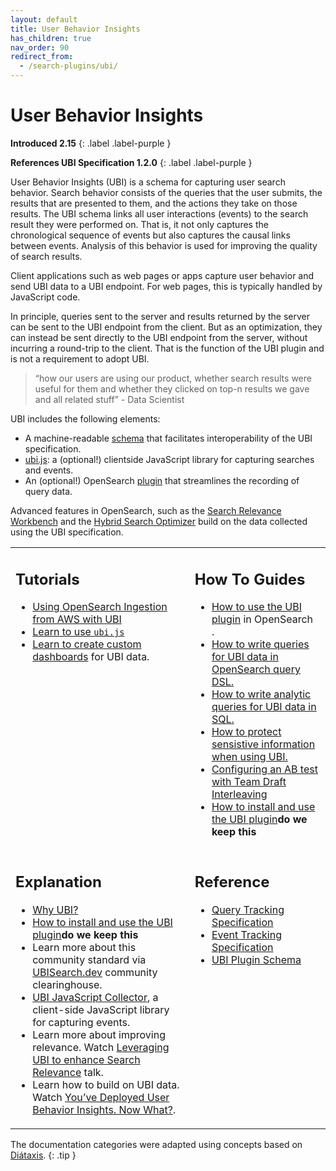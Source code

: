 ```yaml
---
layout: default
title: User Behavior Insights
has_children: true
nav_order: 90
redirect_from:
  - /search-plugins/ubi/
---
```

# User Behavior Insights

**Introduced 2.15**
{: .label .label-purple }

**References UBI Specification 1.2.0**
{: .label .label-purple }

User Behavior Insights (UBI) is a schema for capturing user search behavior. Search behavior consists of the queries that the user submits, the results that are presented to them, and the actions they take on those results. The UBI schema links all user interactions (events) to the search result they were performed on. That is, it not only captures the chronological sequence of events but also captures the causal links between events. Analysis of this behavior is used for improving the quality of search results.

Client applications such as web pages or apps capture user behavior and send UBI data to a UBI endpoint. For web pages, this is typically handled by JavaScript code.

In principle, queries sent to the server and results returned by the server can be sent to the UBI endpoint from the client. But as an optimization, they can instead be sent directly to the UBI endpoint from the server, without incurring a round-trip to the client. That is the function of the UBI plugin and is not a requirement to adopt UBI.


> “how our users are using our product, whether search results were useful for them and whether they clicked on top-n results we gave and all related stuff” - Data Scientist

UBI includes the following elements:
* A machine-readable [schema](https://github.com/o19s/ubi) that facilitates interoperability of the UBI specification.
* [ubi.js](https://github.com/opensearch-project/user-behavior-insights/tree/main/ubi-javascript-collector/ubi.js): a (optional!) clientside JavaScript library for capturing searches and events.
* An (optional!) OpenSearch [plugin](https://github.com/opensearch-project/user-behavior-insights) that streamlines the recording of query data.

Advanced features in OpenSearch, such as the [Search Relevance Workbench]({{site.url}}{{site.baseurl}}/search-plugins/search-relevance/using-search-relevance-workbench/) and the [Hybrid Search Optimizer]({{site.url}}{{site.baseurl}}/search-plugins/search-relevance/optimize-hybrid-search/) build on the data collected using the UBI specification.

<!-- vale off -->

<table>
    <tr style="vertical-align: top;">
        <td>
            <h2>Tutorials</h2>
            <ul>                
                <li><a href="#">Using OpenSearch Ingestion from AWS with UBI</a></li>
                <li><a href="#">Learn to use <code>ubi.js</code></a></li>                
                <li><a href="{{site.url}}{{site.baseurl}}/search-plugins/ubi/ubi-dashboard-tutorial/">Learn to create custom dashboards</a>  for UBI data.</li>                
            </ul>
        </td>
        <td>
            <h2>How To Guides</h2>
            <ul>                
                <li><a href="https://github.com/opensearch-project/user-behavior-insights">How to use the UBI plugin</a> in OpenSearch</li>.
                <li><a href="{{site.url}}{{site.baseurl}}/search-plugins/ubi/dsl-queries/">How to write queries for UBI data in OpenSearch query DSL.</a></li>
                <li><a href="{{site.url}}{{site.baseurl}}/search-plugins/ubi/sql-queries/">How to write analytic queries for UBI data in SQL.</a></li>
                <li><a href="https://github.com/o19s/chorus-opensearch-edition/blob/main/katas/006_protecting_sensitive_information.md">How to protect sensistive information when using UBI.</a></li>
                <li><a href="https://github.com/o19s/chorus-opensearch-edition/blob/main/katas/007_configure_AB_with_TDI.md">Configuring an AB test with Team Draft Interleaving</a></li>           
                <li><a href="https://github.com/opensearch-project/user-behavior-insights">How to install and use the UBI plugin</a><b>do we keep this</b></li>     
            </ul>
        </td>
    </tr>
    <tr style="vertical-align: top;">
        <td>
            <h2>Explanation</h2>
            <ul>
                <li><a href="https://UBISearch.dev">Why UBI?</a></li>
                <li><a href="https://github.com/opensearch-project/user-behavior-insights">How to install and use the UBI plugin</a><b>do we keep this</b></li>
                <li>Learn more about this community standard via <a href="https://UBISearch.dev">UBISearch.dev</a> community clearinghouse.</li>
                <li><a href="{{site.url}}{{site.baseurl}}/search-plugins/ubi/ubi-javascript-collector/">UBI JavaScript Collector</a>, a client-side JavaScript library for capturing events.</li>
                <li>Learn more about improving relevance.  Watch <a href="https://youtu.be/0chun264PRQ">Leveraging UBI to enhance Search Relevance</a> talk.</li>
                <li>Learn how to build on UBI data.  Watch <a href="https://www.youtube.com/watch?v=xi261oUamXc">You’ve Deployed User Behavior Insights. Now What?</a>.</li>
            </ul>
        </td>
        <td>
            <h2>Reference</h2>
            <ul>
                <li><a href="https://o19s.github.io/ubi/docs/html/1.3.0/query.request.schema.html">Query Tracking Specification</a></li>
                <li><a href="https://o19s.github.io/ubi/docs/html/1.3.0/event.schema.html">Event Tracking Specification</a></li>                
                <li><a href="{{site.url}}{{site.baseurl}}/search-plugins/ubi/schemas/">UBI Plugin Schema</a></li>
            </ul>
        </td>
    </tr>
</table>

<!-- vale on -->
The documentation categories were adapted using concepts based on [Diátaxis](https://diataxis.fr/).
{: .tip }
